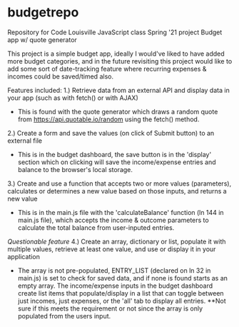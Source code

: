 # budgetrepo
Repository for Code Louisville JavaScript class Spring '21 project
Budget app w/ quote generator

This project is a simple budget app, ideally I would've liked to have added more budget categories, and in the future revisiting this project would like to add some sort of date-tracking feature where recurring expenses & incomes could be saved/timed also.  

Features included:
1.) Retrieve data from an external API and display data in your app (such as with fetch() or with AJAX)
* This is found with the quote generator which draws a random quote from https://api.quotable.io/random using the fetch() method.

2.) Create a form and save the values (on click of Submit button) to an external file
* This is in the budget dashboard, the save button is in the 'display' section which on clicking will save the income/expense entries and balance to the browser's local storage.

3.) Create and use a function that accepts two or more values (parameters), calculates or determines a new value based on those inputs, and returns a new value
* This is in the main.js file with the 'calculateBalance' function (ln 144 in main.js file), which accepts the income & outcome parameters to calculate the total balance from user-inputed entries.

<em>Questionable feature</em>
4.) Create an array, dictionary or list, populate it with multiple values, retrieve at least one value, and use or display it in your application
* The array is not pre-populated, ENTRY_LIST (declared on ln 32 in main.js) is set to check for saved data, and if none is found starts as an empty array. The income/expense inputs in the budget dashboard create list items that populate/display in a list that can toggle between just incomes, just expenses, or the 'all' tab to display all entries.
**Not sure if this meets the requirement or not since the array is only populated from the users input.
